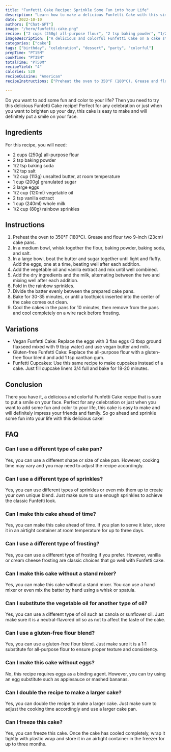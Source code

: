```yaml
---
title: "Funfetti Cake Recipe: Sprinkle Some Fun into Your Life"
description: "Learn how to make a delicious Funfetti Cake with this simple and easy-to-follow recipe. Perfect for any celebration or just when you want to add some color and fun to your life!"
date: 2022-10-10
authors: ["Chat-GPT"]
image: "/hero/funfetti-cake.png"
recipe: ["2 cups (250g) all-purpose flour", "2 tsp baking powder", "1/2 tsp baking soda", "1/2 tsp salt", "1/2 cup (113g) unsalted butter, at room temperature", "1 cup (200g) granulated sugar", "3 large eggs", "1/2 cup (120ml) vegetable oil", "2 tsp vanilla extract", "1 cup (240ml) whole milk", "1/2 cup (80g) rainbow sprinkles"]
imageDescription: ["A delicious and colorful Funfetti Cake on a cake stand."]
categories: ["cake"]
tags: ["birthday", "celebration", "dessert", "party", "colorful"]
prepTime: "PT15M"
cookTime: "PT35M"
totalTime: "PT50M"
recipeYield: "4"
calories: 520
recipeCuisine: "American"
recipeInstructions: ["Preheat the oven to 350°F (180°C). Grease and flour two 9-inch (23cm) cake pans.", "In a medium bowl, whisk together the flour, baking powder, baking soda, and salt.", "In a large bowl, beat the butter and sugar together until light and fluffy. Add the eggs, one at a time, beating well after each addition.", "Add the vegetable oil and vanilla extract and mix until well combined.", "Add the dry ingredients and the milk, alternating between the two and mixing well after each addition.", "Fold in the rainbow sprinkles.", "Divide the batter evenly between the prepared cake pans.", "Bake for 30-35 minutes, or until a toothpick inserted into the center of the cake comes out clean.", "Cool the cakes in the pans for 10 minutes, then remove from the pans and cool completely on a wire rack before frosting."]

---
```


Do you want to add some fun and color to your life? Then you need to try this delicious Funfetti Cake recipe! Perfect for any celebration or just when you want to brighten up your day, this cake is easy to make and will definitely put a smile on your face.

## Ingredients

For this recipe, you will need:

- 2 cups (250g) all-purpose flour
- 2 tsp baking powder
- 1/2 tsp baking soda
- 1/2 tsp salt
- 1/2 cup (113g) unsalted butter, at room temperature
- 1 cup (200g) granulated sugar
- 3 large eggs
- 1/2 cup (120ml) vegetable oil
- 2 tsp vanilla extract
- 1 cup (240ml) whole milk
- 1/2 cup (80g) rainbow sprinkles

## Instructions

1. Preheat the oven to 350°F (180°C). Grease and flour two 9-inch (23cm) cake pans.
2. In a medium bowl, whisk together the flour, baking powder, baking soda, and salt.
3. In a large bowl, beat the butter and sugar together until light and fluffy. Add the eggs, one at a time, beating well after each addition.
4. Add the vegetable oil and vanilla extract and mix until well combined.
5. Add the dry ingredients and the milk, alternating between the two and mixing well after each addition.
6. Fold in the rainbow sprinkles.
7. Divide the batter evenly between the prepared cake pans.
8. Bake for 30-35 minutes, or until a toothpick inserted into the center of the cake comes out clean.
9. Cool the cakes in the pans for 10 minutes, then remove from the pans and cool completely on a wire rack before frosting.

## Variations

- Vegan Funfetti Cake: Replace the eggs with 3 flax eggs (3 tbsp ground flaxseed mixed with 9 tbsp water) and use vegan butter and milk.
- Gluten-free Funfetti Cake: Replace the all-purpose flour with a gluten-free flour blend and add 1 tsp xanthan gum.
- Funfetti Cupcakes: Use this same recipe to make cupcakes instead of a cake. Just fill cupcake liners 3/4 full and bake for 18-20 minutes.

## Conclusion

There you have it, a delicious and colorful Funfetti Cake recipe that is sure to put a smile on your face. Perfect for any celebration or just when you want to add some fun and color to your life, this cake is easy to make and will definitely impress your friends and family. So go ahead and sprinkle some fun into your life with this delicious cake!

## FAQ

### Can I use a different type of cake pan?

Yes, you can use a different shape or size of cake pan. However, cooking time may vary and you may need to adjust the recipe accordingly.

### Can I use a different type of sprinkles?

Yes, you can use different types of sprinkles or even mix them up to create your own unique blend. Just make sure to use enough sprinkles to achieve the classic Funfetti look.

### Can I make this cake ahead of time?

Yes, you can make this cake ahead of time. If you plan to serve it later, store it in an airtight container at room temperature for up to three days.

### Can I use a different type of frosting?

Yes, you can use a different type of frosting if you prefer. However, vanilla or cream cheese frosting are classic choices that go well with Funfetti cake.

### Can I make this cake without a stand mixer?

Yes, you can make this cake without a stand mixer. You can use a hand mixer or even mix the batter by hand using a whisk or spatula.

### Can I substitute the vegetable oil for another type of oil?

Yes, you can use a different type of oil such as canola or sunflower oil. Just make sure it is a neutral-flavored oil so as not to affect the taste of the cake.

### Can I use a gluten-free flour blend?

Yes, you can use a gluten-free flour blend. Just make sure it is a 1:1 substitute for all-purpose flour to ensure proper texture and consistency.

### Can I make this cake without eggs?

No, this recipe requires eggs as a binding agent. However, you can try using an egg substitute such as applesauce or mashed bananas.

### Can I double the recipe to make a larger cake?

Yes, you can double the recipe to make a larger cake. Just make sure to adjust the cooking time accordingly and use a larger cake pan.

### Can I freeze this cake?

Yes, you can freeze this cake. Once the cake has cooled completely, wrap it tightly with plastic wrap and store it in an airtight container in the freezer for up to three months.